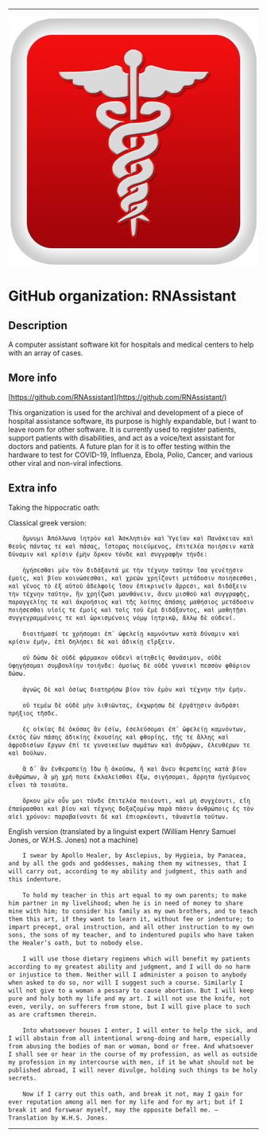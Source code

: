 
***

![RN.png failed to load. The file may be missing or corrupt. Check the file path for errors first.](/AdditionalInfo/2/RNAssistant/RN.png)

# GitHub organization: RNAssistant

## Description

A computer assistant software kit for hospitals and medical centers to help with an array of cases.

## More info

[https://github.com/RNAssistant](https://github.com/RNAssistant/)

This organization is used for the archival and development of a piece of hospital assistance software, its purpose is highly expandable, but I want to leave room for other software. It is currently used to register patients, support patients with disabilities, and act as a voice/text assistant for doctors and patients. A future plan for it is to offer testing within the hardware to test for COVID-19, Influenza, Ebola, Polio, Cancer, and various other viral and non-viral infections.

## Extra info

Taking the hippocratic oath:

Classical greek version:

```greek
    ὄμνυμι Ἀπόλλωνα ἰητρὸν καὶ Ἀσκληπιὸν καὶ Ὑγείαν καὶ Πανάκειαν καὶ θεοὺς πάντας τε καὶ πάσας, ἵστορας ποιεύμενος, ἐπιτελέα ποιήσειν κατὰ δύναμιν καὶ κρίσιν ἐμὴν ὅρκον τόνδε καὶ συγγραφὴν τήνδε:

    ἡγήσεσθαι μὲν τὸν διδάξαντά με τὴν τέχνην ταύτην ἴσα γενέτῃσιν ἐμοῖς, καὶ βίου κοινώσεσθαι, καὶ χρεῶν χρηΐζοντι μετάδοσιν ποιήσεσθαι, καὶ γένος τὸ ἐξ αὐτοῦ ἀδελφοῖς ἴσον ἐπικρινεῖν ἄρρεσι, καὶ διδάξειν τὴν τέχνην ταύτην, ἢν χρηΐζωσι μανθάνειν, ἄνευ μισθοῦ καὶ συγγραφῆς, παραγγελίης τε καὶ ἀκροήσιος καὶ τῆς λοίπης ἁπάσης μαθήσιος μετάδοσιν ποιήσεσθαι υἱοῖς τε ἐμοῖς καὶ τοῖς τοῦ ἐμὲ διδάξαντος, καὶ μαθητῇσι συγγεγραμμένοις τε καὶ ὡρκισμένοις νόμῳ ἰητρικῷ, ἄλλῳ δὲ οὐδενί.

    διαιτήμασί τε χρήσομαι ἐπ᾽ ὠφελείῃ καμνόντων κατὰ δύναμιν καὶ κρίσιν ἐμήν, ἐπὶ δηλήσει δὲ καὶ ἀδικίῃ εἴρξειν.

    οὐ δώσω δὲ οὐδὲ φάρμακον οὐδενὶ αἰτηθεὶς θανάσιμον, οὐδὲ ὑφηγήσομαι συμβουλίην τοιήνδε: ὁμοίως δὲ οὐδὲ γυναικὶ πεσσὸν φθόριον δώσω.

    ἁγνῶς δὲ καὶ ὁσίως διατηρήσω βίον τὸν ἐμὸν καὶ τέχνην τὴν ἐμήν.

    οὐ τεμέω δὲ οὐδὲ μὴν λιθιῶντας, ἐκχωρήσω δὲ ἐργάτῃσιν ἀνδράσι πρήξιος τῆσδε.

    ἐς οἰκίας δὲ ὁκόσας ἂν ἐσίω, ἐσελεύσομαι ἐπ᾽ ὠφελείῃ καμνόντων, ἐκτὸς ἐὼν πάσης ἀδικίης ἑκουσίης καὶ φθορίης, τῆς τε ἄλλης καὶ ἀφροδισίων ἔργων ἐπί τε γυναικείων σωμάτων καὶ ἀνδρῴων, ἐλευθέρων τε καὶ δούλων.

    ἃ δ᾽ ἂν ἐνθεραπείῃ ἴδω ἢ ἀκούσω, ἢ καὶ ἄνευ θεραπείης κατὰ βίον ἀνθρώπων, ἃ μὴ χρή ποτε ἐκλαλεῖσθαι ἔξω, σιγήσομαι, ἄρρητα ἡγεύμενος εἶναι τὰ τοιαῦτα.

    ὅρκον μὲν οὖν μοι τόνδε ἐπιτελέα ποιέοντι, καὶ μὴ συγχέοντι, εἴη ἐπαύρασθαι καὶ βίου καὶ τέχνης δοξαζομένῳ παρὰ πᾶσιν ἀνθρώποις ἐς τὸν αἰεὶ χρόνον: παραβαίνοντι δὲ καὶ ἐπιορκέοντι, τἀναντία τούτων.
```

English version (translated by a linguist expert (William Henry Samuel Jones, or W.H.S. Jones) not a machine)

```english
    I swear by Apollo Healer, by Asclepius, by Hygieia, by Panacea, and by all the gods and goddesses, making them my witnesses, that I will carry out, according to my ability and judgment, this oath and this indenture.

    To hold my teacher in this art equal to my own parents; to make him partner in my livelihood; when he is in need of money to share mine with him; to consider his family as my own brothers, and to teach them this art, if they want to learn it, without fee or indenture; to impart precept, oral instruction, and all other instruction to my own sons, the sons of my teacher, and to indentured pupils who have taken the Healer’s oath, but to nobody else.

    I will use those dietary regimens which will benefit my patients according to my greatest ability and judgment, and I will do no harm or injustice to them. Neither will I administer a poison to anybody when asked to do so, nor will I suggest such a course. Similarly I will not give to a woman a pessary to cause abortion. But I will keep pure and holy both my life and my art. I will not use the knife, not even, verily, on sufferers from stone, but I will give place to such as are craftsmen therein.

    Into whatsoever houses I enter, I will enter to help the sick, and I will abstain from all intentional wrong-doing and harm, especially from abusing the bodies of man or woman, bond or free. And whatsoever I shall see or hear in the course of my profession, as well as outside my profession in my intercourse with men, if it be what should not be published abroad, I will never divulge, holding such things to be holy secrets.

    Now if I carry out this oath, and break it not, may I gain for ever reputation among all men for my life and for my art; but if I break it and forswear myself, may the opposite befall me. – Translation by W.H.S. Jones.
```

***
